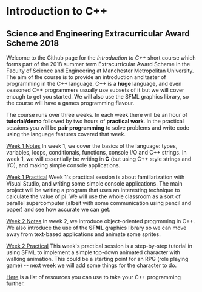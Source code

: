 # Introduction to C++

## Science and Engineering Extracurricular Award Scheme 2018

Welcome to the Github page for the *Introduction to C++* short course which
forms part of the 2018 summer term Extracurricular Award Scheme in the Faculty of Science
and Engineering at Manchester Metropolitan University. The aim of the course is
to provide an introduction and taster of programming in the C++ language.
C++ is a __huge__ language, and even seasoned C++ programmers usually use subsets of it
but we will cover enough to get you started. We will also use the SFML graphics library, so
the course will have a games programming flavour.

The course runs over three weeks. In each week there will be an hour of __tutorial/demo__
followed by two hours of __practical work__. In the practical sessions you will be __pair programming__
to solve problems and write code using the language features covered that week. 

[Week 1 Notes](week1notes.md) In week 1, we cover the basics of the language: types, variables, loops, conditionals, functions, console I/O and C++ strings. In week 1, we will essentially be writing in __C__ (but using C++ style strings and I/O), and making simple console applications. 

[Week 1 Practical](week1practical.md) Week 1's practical session is about familiarization with Visual Studio, and writing some simple console
applications. The main project will be writing a program that uses an interesting technique to calculate the value of __pi__. We will use the whole
classroom as a sort of parallel supercomputer (albeit with some communication using pencil and paper) and see how accurate we can get.


[Week 2 Notes](week2notes.md) In week 2, we introduce object-oriented progrmming in C++. We also introduce the use of the __SFML__ graphics library so we can move away from text-based applications and animate some sprites.

[Week 2 Practical](week2practical.md) This week's practical session is a step-by-step tutorial in using SFML to implement a simple top-down animated character with walking animation. This could be a starting point for an RPG (role playing game) -- next week we will add some things for the character to do.

<!--

[Week 3 Notes](week3notes.md) In week 3, we look at references, STL (the standard template library), and inheritance in C++. 

[Week 3 Practical](week3practical.md) In the practical session, we will develop last week's SFML code into the beginnings of a game by adding some interactions with the world.

-->

[Here](further.md) is a list of resources you can use to take your C++ programming further.
